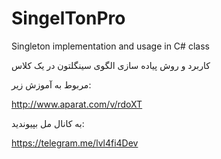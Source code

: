 # SingelTonPro
Singleton implementation and usage in C# class


کاربرد و روش پیاده سازی الگوی سینگلتون در یک کلاس

مربوط به آموزش زیر:

http://www.aparat.com/v/rdoXT

به کانال مل بپیوندید:

https://telegram.me/lvl4fi4Dev
